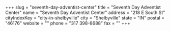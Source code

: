 +++
slug = "seventh-day-adventist-center"
title = "Seventh Day Adventist Center"
name = "Seventh Day Adventist Center"
address = "218 E South St"
cityIndexKey = "city-in-shelbyville"
city = "Shelbyville"
state = "IN"
postal = "46176"
website = ""
phone = "317 398-8688"
fax = ""
+++
